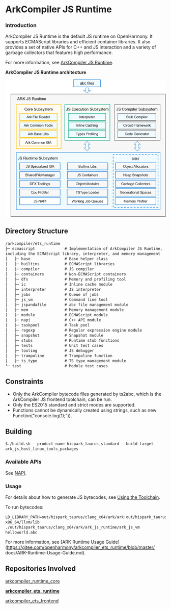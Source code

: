 # ArkCompiler JS Runtime

### Introduction

ArkCompiler JS Runtime is the default JS runtime on OpenHarmony. It supports ECMAScript libraries and efficient container libraries. It also provides a set of native APIs for C++ and JS interaction and a variety of garbage collectors that features high performance.

For more information, see [ArkCompiler JS Runtime](https://gitee.com/openharmony/docs/blob/master/en/readme/ARK-Runtime-Subsystem.md).

**ArkCompiler JS Runtime architecture**

![](/docs/figures/en-us_image_ark-js-arch.png)

## Directory Structure

```
/arkcompiler/ets_runtime
├─ ecmascript             # Implementation of ArkCompiler JS Runtime, including the ECMAScript library, interpreter, and memory management
│   ├─ base               # Base helper class
│   ├─ builtins           # ECMAScript libraries
│   ├─ compiler           # JS compiler
│   ├─ containers         # Non-ECMAScript containers
│   ├─ dfx                # Memory and profiling tool
│   ├─ ic                 # Inline cache module
│   ├─ interpreter        # JS interpreter
│   ├─ jobs               # Queue of jobs
│   ├─ js_vm              # Command line tool
│   ├─ jspandafile        # abc file management module
│   ├─ mem                # Memory management module
│   ├─ module             # ECMAScript module
│   ├─ napi               # C++ API module
│   ├─ taskpool           # Task pool
│   ├─ regexp             # Regular expression engine module
│   ├─ snapshot           # Snapshot module
│   ├─ stubs              # Runtime stub functions
│   ├─ tests              # Unit test cases
│   ├─ tooling            # JS debugger
│   ├─ trampoline         # Trampoline function
│   ├─ ts_type            # TS type management module
└─ test                   # Module test cases    
```

## Constraints

* Only the ArkCompiler bytecode files generated by ts2abc, which is the ArkCompiler JS frontend toolchain, can be run.
* Only the ES2015 standard and strict modes are supported.
* Functions cannot be dynamically created using strings, such as new Function("console.log(1);")).

## Building

```
$./build.sh --product-name hispark_taurus_standard --build-target ark_js_host_linux_tools_packages
```

### Available APIs

See [NAPI](https://gitee.com/openharmony/ace_napi/blob/master/README.md).

### Usage

For details about how to generate JS bytecodes, see [Using the Toolchain](docs/using-the-toolchain.md).

To run bytecodes: 
```
LD_LIBRARY_PATH=out/hispark_taurus/clang_x64/ark/ark:out/hispark_taurus/clang_x64/ark/ark_js_runtime:out/hispark_taurus/clang_x64/thirdparty/icu:prebuilts/clang/ohos/linux-x86_64/llvm/lib ./out/hispark_taurus/clang_x64/ark/ark_js_runtime/ark_js_vm helloworld.abc

```

For more information, see [ARK Runtime Usage Guide](https://gitee.com/openharmony/arkcompiler_ets_runtime/blob/master/
docs/ARK-Runtime-Usage-Guide.md).

## Repositories Involved

[arkcompiler\_runtime\_core](https://gitee.com/openharmony/arkcompiler_runtime_core)

**[arkcompiler\_ets\_runtime](https://gitee.com/openharmony/arkcompiler_ets_runtime)**

[arkcompiler\_ets\_frontend](https://gitee.com/openharmony/arkcompiler_ets_frontend)
